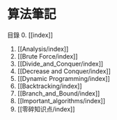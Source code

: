 # 算法筆記

目錄
0. [[index]]
1. [[Analysis/index]]
2. [[Brute Force/index]]
3. [[Divide_and_Conquer/index]]
4. [[Decrease and Conquer/index]]
5. [[Dynamic Programming/index]]
6. [[Backtracking/index]]
7. [[Branch_and_Bound/index]]
8. [[Important_algorithms/index]]
9. [[零碎知识点/index]]
